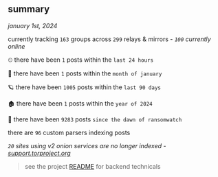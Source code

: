 
## summary
_january 1st, 2024_

currently tracking `163` groups across `299` relays & mirrors - _`100` currently online_

⏲ there have been `1` posts within the `last 24 hours`

🦈 there have been `1` posts within the `month of january`

🪐 there have been `1005` posts within the `last 90 days`

🏚 there have been `1` posts within the `year of 2024`

🦕 there have been `9283` posts `since the dawn of ransomwatch`

there are `96` custom parsers indexing posts

_`20` sites using v2 onion services are no longer indexed - [support.torproject.org](https://support.torproject.org/onionservices/v2-deprecation/)_

> see the project [README](https://github.com/joshhighet/ransomwatch#ransomwatch--) for backend technicals
